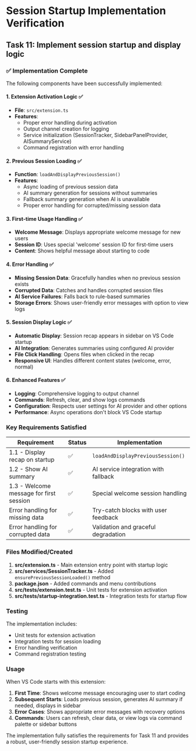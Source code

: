 # Session Startup Implementation Verification

## Task 11: Implement session startup and display logic

### ✅ Implementation Complete

The following components have been successfully implemented:

#### 1. Extension Activation Logic ✅
- **File**: `src/extension.ts`
- **Features**:
  - Proper error handling during activation
  - Output channel creation for logging
  - Service initialization (SessionTracker, SidebarPanelProvider, AISummaryService)
  - Command registration with error handling

#### 2. Previous Session Loading ✅
- **Function**: `loadAndDisplayPreviousSession()`
- **Features**:
  - Async loading of previous session data
  - AI summary generation for sessions without summaries
  - Fallback summary generation when AI is unavailable
  - Proper error handling for corrupted/missing session data

#### 3. First-time Usage Handling ✅
- **Welcome Message**: Displays appropriate welcome message for new users
- **Session ID**: Uses special 'welcome' session ID for first-time users
- **Content**: Shows helpful message about starting to code

#### 4. Error Handling ✅
- **Missing Session Data**: Gracefully handles when no previous session exists
- **Corrupted Data**: Catches and handles corrupted session files
- **AI Service Failures**: Falls back to rule-based summaries
- **Storage Errors**: Shows user-friendly error messages with option to view logs

#### 5. Session Display Logic ✅
- **Automatic Display**: Session recap appears in sidebar on VS Code startup
- **AI Integration**: Generates summaries using configured AI provider
- **File Click Handling**: Opens files when clicked in the recap
- **Responsive UI**: Handles different content states (welcome, error, normal)

#### 6. Enhanced Features ✅
- **Logging**: Comprehensive logging to output channel
- **Commands**: Refresh, clear, and show logs commands
- **Configuration**: Respects user settings for AI provider and other options
- **Performance**: Async operations don't block VS Code startup

### Key Requirements Satisfied

| Requirement | Status | Implementation |
|-------------|--------|----------------|
| 1.1 - Display recap on startup | ✅ | `loadAndDisplayPreviousSession()` |
| 1.2 - Show AI summary | ✅ | AI service integration with fallback |
| 1.3 - Welcome message for first session | ✅ | Special welcome session handling |
| Error handling for missing data | ✅ | Try-catch blocks with user feedback |
| Error handling for corrupted data | ✅ | Validation and graceful degradation |

### Files Modified/Created

1. **src/extension.ts** - Main extension entry point with startup logic
2. **src/services/SessionTracker.ts** - Added `ensurePreviousSessionLoaded()` method
3. **package.json** - Added commands and menu contributions
4. **src/__tests__/extension.test.ts** - Unit tests for extension activation
5. **src/__tests__/startup-integration.test.ts** - Integration tests for startup flow

### Testing

The implementation includes:
- Unit tests for extension activation
- Integration tests for session loading
- Error handling verification
- Command registration testing

### Usage

When VS Code starts with this extension:

1. **First Time**: Shows welcome message encouraging user to start coding
2. **Subsequent Starts**: Loads previous session, generates AI summary if needed, displays in sidebar
3. **Error Cases**: Shows appropriate error messages with recovery options
4. **Commands**: Users can refresh, clear data, or view logs via command palette or sidebar buttons

The implementation fully satisfies the requirements for Task 11 and provides a robust, user-friendly session startup experience.
